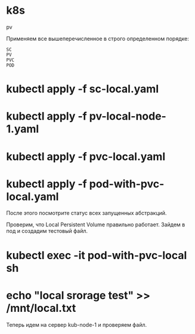 # k8s
pv

Применяем все вышеперечисленное в строго определенном порядке:

    SC
    PV
    PVC
    POD


# kubectl apply -f sc-local.yaml
# kubectl apply -f pv-local-node-1.yaml
# kubectl apply -f pvc-local.yaml
# kubectl apply -f pod-with-pvc-local.yaml

После этого посмотрите статус всех запущенных абстракций.

Проверим, что Local Persistent Volume правильно работает. Зайдем в под и создадим тестовый файл.

# kubectl exec -it pod-with-pvc-local sh
# echo "local srorage test" >> /mnt/local.txt

Теперь идем на сервер kub-node-1 и проверяем файл.
